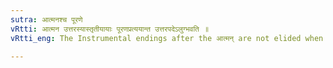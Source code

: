 ```yaml
---
sutra: आत्मनश्च पूरणे
vRtti: आत्मन उत्तरस्यास्तृतीयायाः पूरणप्रत्ययान्त उत्तरपदेऽलुग्भवति ॥
vRtti_eng: The Instrumental endings after the आत्मन् are not elided when an Ordinal Numeral follows.

---
```

